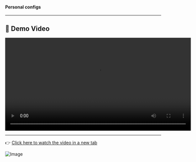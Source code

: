 #### Personal configs
---

## 🎥 Demo Video

<video src="https://github.com/user-attachments/assets/1f78c0ef-aca4-4524-9253-a0bd41b21645" width="600" controls autoplay loop></video>

---

👉 [Click here to watch the video in a new tab](https://github.com/user-attachments/assets/1f78c0ef-aca4-4524-9253-a0bd41b21645)

![Image](https://github.com/user-attachments/assets/ef14e71d-4fa5-46fd-ae84-a87031163c33)
